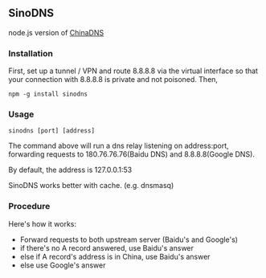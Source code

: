 SinoDNS
------
node.js version of [ChinaDNS](https://github.com/shadowsocks/ChinaDNS)

### Installation

First, set up a tunnel / VPN and route 8.8.8.8 via the virtual interface 
so that your connection with 8.8.8.8 is private and not poisoned. Then,

```
npm -g install sinodns
```

### Usage

```
sinodns [port] [address]
```
The command above will run a dns relay listening on address:port,
forwarding requests to 180.76.76.76(Baidu DNS) and 8.8.8.8(Google DNS).

By default, the address is 127.0.0.1:53

SinoDNS works better with cache. (e.g. dnsmasq)

### Procedure

Here's how it works:

 * Forward requests to both upstream server (Baidu's and Google's)
 * if there's no A record answered, use Baidu's answer
 * else if A record's address is in China, use Baidu's answer
 * else use Google's answer
